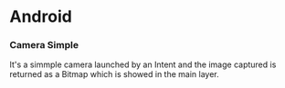 # Android

<h3>Camera Simple</h3>
It's a simmple camera launched by an Intent and the image captured is returned as a Bitmap which is showed in the main layer.
